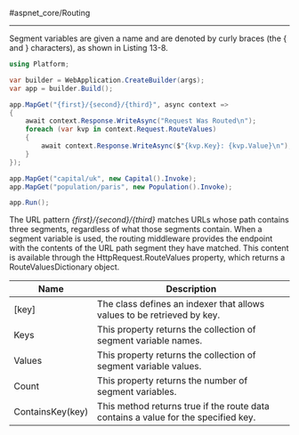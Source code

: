 #aspnet_core/Routing

---

Segment variables are given a name and are denoted by curly braces (the { and } characters), as shown in Listing 13-8.

```cs
using Platform;

var builder = WebApplication.CreateBuilder(args);
var app = builder.Build();

app.MapGet("{first}/{second}/{third}", async context => 
{
	await context.Response.WriteAsync("Request Was Routed\n");
	foreach (var kvp in context.Request.RouteValues) 
	{
		await context.Response.WriteAsync($"{kvp.Key}: {kvp.Value}\n");
	}
});

app.MapGet("capital/uk", new Capital().Invoke);
app.MapGet("population/paris", new Population().Invoke);

app.Run();
```

The URL pattern _{first}/{second}/{third}_ matches URLs whose path contains three segments, regardless of what those segments contain. 
When a segment variable is used, the routing middleware provides the endpoint with the contents of the URL path segment they have matched. 
This content is available through the HttpRequest.RouteValues property, which returns a RouteValuesDictionary object.

Name|Description
--|--
\[key\]|The class defines an indexer that allows values to be retrieved by key.
Keys|This property returns the collection of segment variable names.
Values|This property returns the collection of segment variable values.
Count|This property returns the number of segment variables.
ContainsKey(key)|This method returns true if the route data contains a value for the specified key.
